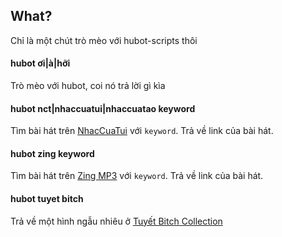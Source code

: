 ## What?
Chỉ là một chút trò mèo với hubot-scripts thôi

#### hubot ơi|à|hỡi
Trò mèo với hubot, coi nó trả lời gì kìa

#### hubot nct|nhaccuatui|nhaccuatao keyword
Tìm bài hát trên [NhacCuaTui](http://nhaccuatui.com) với `keyword`. Trả về link của bài hát.

#### hubot zing keyword
Tìm bài hát trên [Zing MP3](http://mp3.zing.vn/) với `keyword`. Trả về link của bài hát.

#### hubot tuyet bitch
Trả về một hình ngẫu nhiêu ở [Tuyết Bitch Collection](https://www.facebook.com/tuyetcollection)